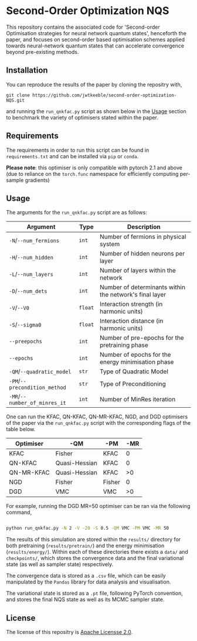 # Second-Order Optimization NQS

This repository contains the associated code for 'Second-order Optimisation strategies for neural network quantum states', henceforth the paper,
and focuses on second-order based optimisation schemes applied towards neural-network quantum states that can accelerate convergence beyond pre-existing methods.

## Installation

You can reproduce the results of the paper by cloning the repositry with,

`git clone https://github.com/jwtkeeble/second-order-optimization-NQS.git`

and running the `run_qnkfac.py` script as shown below in the [Usage](#usage) section to benchmark the variety of optimisers stated within the paper.

## Requirements

The requirements in order to run this script can be found in `requirements.txt` and can be installed via `pip` or `conda`.

**Please note**: this optimiser is only compatible with pytorch 2.1 and above (due to reliance on the `torch.func` namespace for efficiently computing per-sample gradients)

## Usage

The arguments for the `run_qnkfac.py` script are as follows:

| Argument                      | Type    | Description                                             |
|-------------------------------|---------|---------------------------------------------------------|
| `-N`/`--num_fermions`         | `int`   | Number of fermions in physical system                   |
| `-H`/`--num_hidden`           | `int`   | Number of hidden neurons per layer                      |
| `-L`/`--num_layers`           | `int`   | Number of layers within the network                     |
| `-D`/`--num_dets`             | `int`   | Number of determinants within the network's final layer |
| `-V`/`--V0`                   | `float` | Interaction strength (in harmonic units)                |
| `-S`/`--sigma0`               | `float` | Interaction distance (in harmonic units)                |
| `--preepochs`                 | `int`   | Number of pre-epochs for the pretraining phase          |
| `--epochs`                    | `int`   | Number of epochs for the energy minimisation phase      |
| `-QM`/`--quadratic_model`     | `str`   | Type of Quadratic Model                                 |
| `-PM`/`--precondition_method` | `str`   | Type of Preconditioning                                 |
| `-MR`/`--number_of_minres_it` | `int`   | Number of MinRes iteration                              |


One can run the KFAC, QN-KFAC, QN-MR-KFAC, NGD, and DGD optimisers of the paper via the `run_qnkfac.py` script with the corresponding flags of the table below.

| Optimiser  | -QM           | -PM    | -MR |
|------------|---------------|--------|-----|
| KFAC       | Fisher        | KFAC   | 0   |
| QN-KFAC    | Quasi-Hessian | KFAC   | 0   |
| QN-MR-KFAC | Quasi-Hessian | KFAC   | >0  |
| NGD        | Fisher        | Fisher | 0   |
| DGD        | VMC           | VMC    | >0  |

For example, running the DGD MR=50 optimiser can be ran via the following command,

```bash

python run_qnkfac.py -N 2 -V -20 -S 0.5 -QM VMC -PM VMC -MR 50

```

The results of this simulation are stored within the `results/` directory for both pretraining (`results/pretrain/`) and the energy minimisation (`results/energy/`). Within each of these directories there exists a `data/` and `checkpoints/`, which stores the convergence data and the final variational state (as well as sampler state) respectively. 

The convergence data is stored as a `.csv` file, which can be easily manipulated by the `Pandas` library for data analysis and visualisation. 

The variational state is stored as a `.pt` file, following PyTorch convention, and stores the final NQS state as well as its MCMC sampler state.

## License 

The license of this repositry is [Apache Licensse 2.0](https://choosealicense.com/licenses/apache-2.0/).